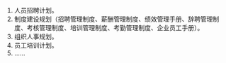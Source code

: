 1. 人员招聘计划。
2. 制度建设规划（招聘管理制度、薪酬管理制度、绩效管理手册、辞聘管理制度、考核管理制度、培训管理制度、考勤管理制度、企业员工手册）。
3. 组织人事规划。
4. 员工培训计划。
5. ......
